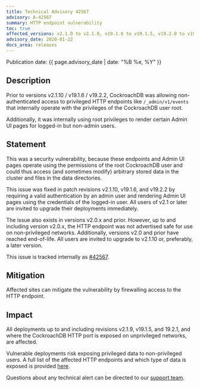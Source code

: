 ```yaml
---
title: Technical Advisory 42567
advisory: A-42567
summary: HTTP endpoint vulnerability
toc: true
affected_versions: v2.1.0 to v2.1.8, v19.1.0 to v19.1.5, v19.2.0 to v19.2.1
advisory_date: 2020-01-22
docs_area: releases
---
```


Publication date: {{ page.advisory_date | date: "%B %e, %Y" }}

## Description

Prior to versions v2.1.10 / v19.1.6 / v19.2.2, CockroachDB was allowing non-authenticated access to privileged HTTP endpoints like
`/_admin/v1/events` that internally operate with the privileges of the CockroachDB user root.

Additionally, it was internally using root privileges to render certain Admin UI pages for logged-in but non-admin users.

## Statement

This was a security vulnerability, because these endpoints and Admin UI pages operate using the permissions of the root CockroachDB user and could thus access (and sometimes modify) arbitrary stored data in the cluster and files in the data directories.

This issue was fixed in patch revisions v2.1.10, v19.1.6, and v19.2.2 by requiring a valid authentication by an admin user and rendering Admin UI pages using the credentials of the logged-in user. All users of v2.1 or later are invited to upgrade their deployments immediately.

The issue also exists in versions v2.0.x and prior. However, up to and including version v2.0.x, the HTTP endpoint was not advertised safe for use on non-privileged networks. Additionally, versions v2.0 and prior have reached end-of-life. All users are invited to upgrade to v2.1.10 or, preferably, a later version.

This issue is tracked internally as
[#42567](https://github.com/cockroachdb/cockroach/issues/42567).

## Mitigation

Affected sites can mitigate the vulnerability by firewalling access to the HTTP endpoint.

## Impact

All deployments up to and including revisions v2.1.9, v19.1.5, and 19.2.1, and where the CockroachDB HTTP port is exposed on unprivileged networks, are affected.

Vulnerable deployments risk exposing privileged data to non-privileged users. A full list of the affected HTTP endpoints and which type of data is exposed is provided
[here](https://www.cockroachlabs.com/releases/v19.2#v19-2-2-security-updates).

Questions about any technical alert can be directed to our [support team](https://support.cockroachlabs.com/).
